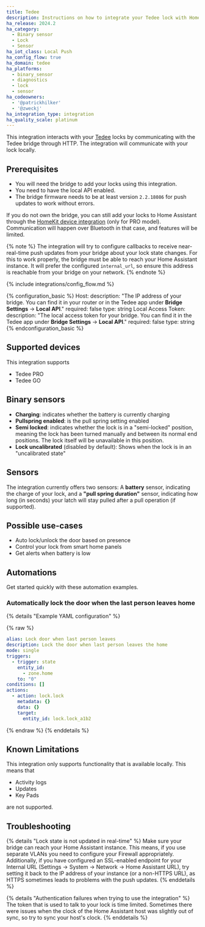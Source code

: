 ```yaml
---
title: Tedee
description: Instructions on how to integrate your Tedee lock with Home Assistant.
ha_release: 2024.2
ha_category:
  - Binary sensor
  - Lock
  - Sensor
ha_iot_class: Local Push
ha_config_flow: true
ha_domain: tedee
ha_platforms:
  - binary_sensor
  - diagnostics
  - lock
  - sensor
ha_codeowners:
  - '@patrickhilker'
  - '@zweckj'
ha_integration_type: integration
ha_quality_scale: platinum
---
```


This integration interacts with your [Tedee](https://tedee.com) locks by communicating with the Tedee bridge through HTTP. The integration will communicate with your lock locally.

## Prerequisites

- You will need the bridge to add your locks using this integration.
- You need to have the local API enabled.
- The bridge firmware needs to be at least version `2.2.18086` for push updates to work without errors.

If you do not own the bridge, you can still add your locks to Home Assistant through the [HomeKit device integration](/integrations/homekit_controller/) (only for PRO model). Communication will happen over Bluetooth in that case, and features will be limited.

{% note %}
The integration will try to configure callbacks to receive near-real-time push updates from your bridge about your lock state changes. For this to work properly, the bridge must be able to reach your Home Assistant instance. It will prefer the configured `internal_url`, so ensure this address is reachable from your bridge on your network.
{% endnote %}

{% include integrations/config_flow.md %}

{% configuration_basic %}
Host:
  description: "The IP address of your bridge. You can find it in your router or in the Tedee app under **Bridge Settings** -> **Local API**."
  required: false
  type: string
Local Access Token:
  description: "The local access token for your bridge. You can find it in the Tedee app under **Bridge Settings** -> **Local API**."
  required: false
  type: string
{% endconfiguration_basic %}

## Supported devices

This integration supports

- Tedee PRO
- Tedee GO

## Binary sensors

- **Charging**: indicates whether the battery is currently charging
- **Pullspring enabled**: is the pull spring setting enabled
- **Semi locked**: indicates whether the lock is in a "semi-locked" position, meaning the lock has been turned manually and between its normal end positions. The lock itself will be unavailable in this position.
- **Lock uncalibrated** (disabled by default): Shows when the lock is in an "uncalibrated state"

## Sensors

The integration currently offers two sensors: A **battery** sensor, indicating the charge of your lock, and a **"pull spring duration"** sensor, indicating how long (in seconds) your latch will stay pulled after a pull operation (if supported).

## Possible use-cases

- Auto lock/unlock the door based on presence
- Control your lock from smart home panels
- Get alerts when battery is low

## Automations

Get started quickly with these automation examples.

### Automatically lock the door when the last person leaves home

{% details "Example YAML configuration" %}

{% raw %}

```yaml
alias: Lock door when last person leaves
description: Lock the door when last person leaves the home
mode: single
triggers:
  - trigger: state
    entity_id:
      - zone.home
    to: "0"
conditions: []
actions:
  - action: lock.lock
    metadata: {}
    data: {}
    target:
      entity_id: lock.lock_a1b2
```

{% endraw %} {% enddetails %}

## Known Limitations

This integration only supports functionality that is available locally. This means that 

- Activity logs
- Updates
- Key Pads

are not supported.

## Troubleshooting

{% details "Lock state is not updated in real-time" %}
Make sure your bridge can reach your Home Assistant instance. This means, if you use separate VLANs you need to configure your Firewall appropriately. Additionally, if you have configured an SSL-enabled endpoint for your Internal URL (Settings -> System -> Network -> Home Assistant URL), try setting it back to the IP address of your instance (or a non-HTTPS URL), as HTTPS sometimes leads to problems with the push updates.
{% enddetails %}

{% details "Authentication failures when trying to use the integration" %}
The token that is used to talk to your lock is time limited. Sometimes there were issues when the clock of the Home Assistant host was slightly out of sync, so try to sync your host's clock.
{% enddetails %}
